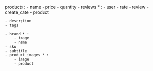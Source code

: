 

products :
    - name
    - price
    - quantity
    - reviews * :
        - user
        - rate
        - review
        - create_date
        - product 

    - descrption
    - tags

    - brand * : 
        - image
        - name
    - sku
    - subtitle
    - product_images * :
        - image
        - product